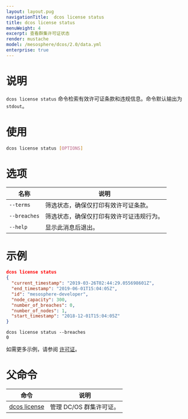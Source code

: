 ```yaml
---
layout: layout.pug
navigationTitle:  dcos license status
title: dcos license status
menuWeight: 4
excerpt: 查看群集许可证状态
render: mustache
model: /mesosphere/dcos/2.0/data.yml
enterprise: true
---
```


# 说明
`dcos license status` 命令检索有效许可证条款和违规信息。命令默认输出为 `stdout`。

# 使用

```bash
dcos license status [OPTIONS]
```

# 选项

| 名称 | 说明 |
|---------|-------------|
| `--terms` | 筛选状态，确保仅打印有效许可证条款。 |
| `--breaches` | 筛选状态，确保仅打印有效许可证违规行为。 |
| `--help` | 显示此消息后退出。 |


# 示例

```json
dcos license status
{
  "current_timestamp": "2019-03-26T02:44:29.055698601Z",
  "end_timestamp": "2019-06-01T15:04:05Z",
  "id": "mesosphere-developer",
  "node_capacity": 300,
  "number_of_breaches": 0,
  "number_of_nodes": 1,
  "start_timestamp": "2018-12-01T15:04:05Z"
}

```
```
dcos license status --breaches
0
```
如需更多示例，请参阅 [许可证](/mesosphere/dcos/cn/2.0/administering-clusters/licenses/)。


# 父命令

| 命令 | 说明 |
|---------|-------------|
| [dcos license](/mesosphere/dcos/cn/2.0/cli/command-reference/dcos-license/) | 管理 DC/OS 群集许可证。 |
